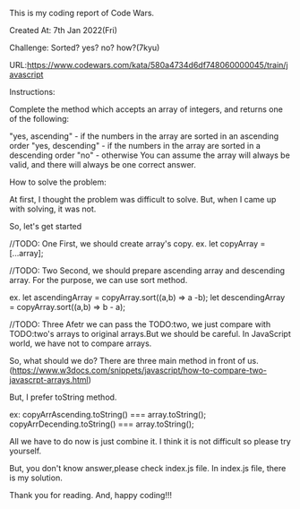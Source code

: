 This is my coding report of Code Wars.

Created At: 7th Jan 2022(Fri)

Challenge: Sorted? yes? no? how?(7kyu)

URL:https://www.codewars.com/kata/580a4734d6df748060000045/train/javascript

Instructions:

Complete the method which accepts an array of integers, and returns one of the following:

"yes, ascending" - if the numbers in the array are sorted in an ascending order
"yes, descending" - if the numbers in the array are sorted in a descending order
"no" - otherwise
You can assume the array will always be valid, and there will always be one correct answer.

How to solve the problem:

At first, I thought the problem was difficult to solve.
But, when I came up with solving, it was not.

So, let's get started

//TODO: One 
First, we should create array's copy.
ex. let copyArray = [...array];

//TODO: Two
Second, we should prepare ascending array and descending array.
For the purpose, we can use sort method.

ex. 
let ascendingArray = copyArray.sort((a,b) => a -b);
let descendingArray = copyArray.sort((a,b) => b - a);

//TODO: Three
Afetr we can pass the TODO:two, we just compare with TODO:two's arrays to original arrays.But we should be careful.
In JavaScript world, we have not to compare arrays.

So, what should we do?
There are three main method in front of us.(https://www.w3docs.com/snippets/javascript/how-to-compare-two-javascrpt-arrays.html)

But, I prefer toString method.

ex:
copyArrAscending.toString() === array.toString();
copyArrDecending.toString() === array.toString();

All we have to do now is just combine it.
I think it is not difficult so please try yourself.

But, you don't know answer,please check index.js file.
In index.js file, there is my solution.

Thank you for reading.
And, happy coding!!!